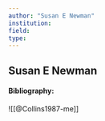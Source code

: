 ```yaml
---
author: "Susan E Newman"
institution:
field:
type:
---
```


## Susan E Newman
#### Bibliography:

![[@Collins1987-me]]